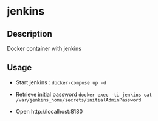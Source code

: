 # jenkins

## Description

Docker container with jenkins

## Usage

* Start jenkins : `docker-compose up -d`

* Retrieve initial password `docker exec -ti jenkins cat /var/jenkins_home/secrets/initialAdminPassword`

* Open http://localhost:8180



